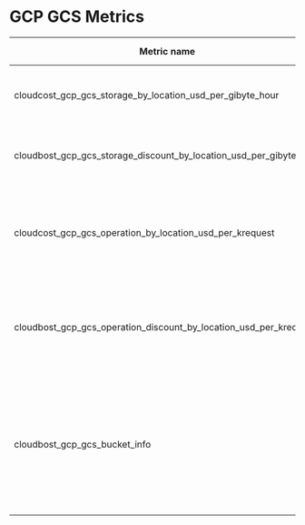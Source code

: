 # GCP GCS Metrics

| Metric name                                                        | Metric type | Description                                     | Labels                                                                                                                                                                                                                                                    |
|--------------------------------------------------------------------|-------------|-------------------------------------------------|-----------------------------------------------------------------------------------------------------------------------------------------------------------------------------------------------------------------------------------------------------------|
| cloudcost_gcp_gcs_storage_by_location_usd_per_gibyte_hour          | Gauge       | Storage cost of a GCS location in USD/(GiB*h)    | `location`=&lt;GCP region&gt; <br/> `storage_class`=&lt;[GCP GCS storage class](https://cloud.google.com/storage/docs/storage-classes)&gt;                                                                                                                |
| cloudbost_gcp_gcs_storage_discount_by_location_usd_per_gibyte_hour | Gauge       | Discount for storage cost of a GCS location in USD/(GiB*h) | `location`=&lt;GCP region&gt; <br/> `storage_class`=&lt;[GCP GCS storage class](https://cloud.google.com/storage/docs/storage-classes)&gt;                                                                                                                |
| cloudcost_gcp_gcs_operation_by_location_usd_per_krequest           | Gauge       | Operation cost of a GCS location in USD/(1k req)    | `location`=&lt;GCP region&gt; <br/> `storage_class`=&lt;[GCP GCS storage class](https://cloud.google.com/storage/docs/storage-classes)&gt; <br/> `opclass`=&lt;[GCP GCS request operations](https://cloud.google.com/storage/pricing#process-pricing)&gt; |
| cloudbost_gcp_gcs_operation_discount_by_location_usd_per_krequest  | Gauge       | Discount for operation cost of a GCS location in USD/(1k req) | `location`=&lt;GCP region&gt; <br/> `storage_class`=&lt;[GCP GCS storage class](https://cloud.google.com/storage/docs/storage-classes)&gt; <br/> `opclass`=&lt;[GCP GCS request operations](https://cloud.google.com/storage/pricing#process-pricing)&gt; |
| cloudbost_gcp_gcs_bucket_info                                      | Gauge       | Location and storage class information for a GCS bucket | `location`=&lt;GCP region&gt; <br/> `location_type`=&lt;multi-region\|region\|dual-region&gt; <br/> `storage_class`=&lt;[GCP GCS storage class](https://cloud.google.com/storage/docs/storage-classes)&gt; <br/> `bucket_name`=&lt;name of the bucket&gt; |